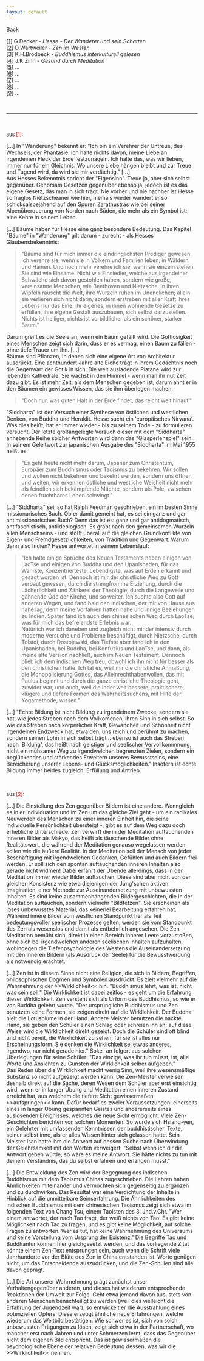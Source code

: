 ```yaml
---
layout: default
---
```


[Back](./)

[[1]](#book1) G.Decker - *Hesse - Der Wanderer und sein Schatten*  
[[2]](#book2) D.Wartweiler - *Zen im Westen*  
[[3]](#book3) K.H.Brodbeck - *Buddhismus interkulturell gelesen*  
[[4]](#book4) J.K.Zinn - *Gesund durch Meditation*  
[[5]](#book5) ...  
[[6]](#book6) ...  
[[7]](#book7) ...  
[[8]](#book8) ...  
[[9]](#book9) ...  

&nbsp;

***

&nbsp;

<a name="book1"></a> <font size="-1">aus <span style="color:red ">[1]</span>:</font>
&nbsp;

[...] In "Wanderung" bekennt er: "Ich bin ein Verehrer der Untreue, des Wechsels, der Phantasie. Ich halte nichts davon, meine Liebe an irgendeinen Fleck der Erde festzunageln. Ich halte das, was wir lieben, immer nur für ein Gleichnis. Wo unsere Liebe hängen bleibt und zur Treue und Tugend wird, da wird sie mir verdächtig." [...]  
Aus Hesses Bekenntnis spricht der "Eigensinn". Treue ja, aber sich selbst gegenüber. Gehorsam Gesetzen gegenüber ebenso ja, jedoch ist es das eigene Gesetz, das man in sich trägt. Nie vorher und nie nachher ist Hesse so fraglos Nietzscheaner wie hier, niemals wieder wandert er so schicksalsbejahend auf den Spuren Zarathustras wie bei seiner Alpenüberquerung von Norden nach Süden, die mehr als ein Symbol ist: eine Kehre in seinem Leben.  

[...] Bäume haben für Hesse eine ganz besondere Bedeutung. Das Kapitel "Bäume" in "Wanderung" gilt darum - zurecht - als Hesses Glaubensbekenntnis:
>"Bäume sind für mich immer die eindringlichsten Prediger gewesen. Ich verehre sie, wenn sie in Völkern und Familien leben, in Wäldern und Hainen. Und noch mehr verehre ich sie, wenn sie einzeln stehen. Sie sind wie Einsame. Nicht wie Einsiedler, welche aus irgendeiner Schwäche sich davon gestohlen haben, sondern wie große, vereinsamte Menschen, wie Beethoven und Nietzsche. In ihren Wipfeln rauscht die Welt, ihre Wurzeln ruhen im Unendlichen; allein sie verlieren sich nicht darin, sondern erstreben mit aller Kraft ihres Lebens nur das Eine: ihr eigenes, in ihnen wohnende Gesetze zu erfüllen, ihre eigene Gestalt auszubauen, sich selbst darzustellen. Nichts ist heiliger, nichts ist vorbildlicher als ein schöner, starker Baum."  

Darum greift es die Seele an, wenn ein Baum gefällt wird. Die Gottlosigkeit eines Menschen zeigt sich darin, dass er es vermag, einen Baum zu fällen - ohne tiefe Trauer um ihn. [...]  
Bäume sind Pflanzen, in denen sich eine eigene Art von Architektur ausdrückt. Eine achthundert Jahre alte Eiche trägt in ihrem Gedächtnis noch die Gegenwart der Gotik in sich. Die weit ausladende Platane wird zur lebenden Kathedrale. Sie wächst in den Himmel - wenn man ihr nut Zeit dazu gibt. Es ist mehr Zeit, als dem Menschen gegeben ist, darum ahnt er in den Bäumen ein gewisses Wissen, das sie ihm überlegen machen.  

>"Doch nur, was guten Halt in der Erde findet, das reicht weit hinauf."  

"Siddharta" ist der Versuch einer Synthese von östlichen und westlichen Denken, von Buddha und Heraklit. Hesse sucht ein 'europäisches Nirvana'. Was dies heißt, hat er immer wieder - bis zu seinem Tode - zu formulieren versucht. Der letzte großangelegte Versuch dieser mit dem "Siddharta" anhebende Reihe solcher Antworten wird dann das "Glasperlenspiel" sein. In seinem Geleitwort zur japanischen Ausgabe des "Siddharta" im Mai 1955 heißt es:  
>"Es geht heute nicht mehr darum, Japaner zum Christentum, Europäer zum Buddhismus oder Taoismus zu bekehren. Wir sollen und wollen nicht bekehren und bekehrt werden, sondern uns öffnen und weiten, wir erkennen östliche und westliche Weisheit nicht mehr als feindlich sich bekämpfende Mächte, sondern als Pole, zwischen denen fruchtbares Leben schwingt."  

[...] "Siddharta" sei, so hat Ralph Feedman geschrieben, ein im  besten Sinne missionarisches Buch. Ob er damit gemeint hat, es sei ein ganz und gar antimissionarisches Buch? Denn das ist es: ganz und gar antidogmatisch, antifaschistisch, antiideologisch. Es gräbt nach den gemeinsamen Wurzeln allen Menschseins - und stößt überall auf die gleichen Grundkonflikte von Eigen- und Fremdgesetzlichkeiten, von Tradition und Gegenwart. Warum dann also Indien? Hesse antwortet in seinem Lebenslauf:  
>"Ich halte einige Sprüche des Neuen Testaments neben einigen von LaoTse und einigen von Buddha und den Upanishaden, für das Wahrste, Konzentrierteste, Lebendigste, was auf Erden erkannt und gesagt worden ist. Dennoch ist mir der christliche Weg zu Gott verbaut gewesen, durch die strengfromme Erziehung, durch die Lächerlichkeit und Zänkerei der Theologie, durch die Langeweile und gähnende Öde der Kirche, und so weiter. Ich suchte also Gott auf anderen Wegen, und fand bald den indischen, der mir von Hause aus nahe lag, denn meine Vorfahren hatten nahe und innige Beziehungen zu Indien. Später fand ich auch den chinesischen Weg durch LaoTse, was für mich das befreiendste Erlebnis war.  
Natürlich war ich daneben und zugleich nicht minder intensiv durch moderne Versuche und Probleme beschäftigt, durch Nietzsche, durch Tolstoi, durch Dostojewski, das Tiefste aber fand ich in den Upanishaden, bei Buddha, bei Konfuzius und LaoTse, und dann, als meine alte Version nachließ, auch im Neuen Testament. Dennoch blieb ich dem indischen Weg treu, obwohl ich ihn nicht für besser als den christlichen halte. Ich tat es, weil mir die christliche Anmaßung, die Monopolisierung Gottes, das Alleinrechthabenwollen, das mit Paulus beginnt und durch die ganze christliche Theologie geht, zuwider war, und auch, weil die Inder weit bessere, praktischere, klügere und tiefere Formen des Wahrheitssuchens, mit Hilfe der Yogamethode, wissen."  

[...] "Echte Bildung ist nicht Bildung zu irgendeinem Zwecke, sondern sie hat, wie jedes Streben nach dem Vollkomenen, ihren Sinn in sich selbst. So wie das Streben nach körperlicher Kraft, Gewandheit und Schönheit nicht irgendeinen Endzweck hat, etwa den, uns reich und berühmt zu machen, sondern seinen Lohn in sich selbst trägt... ebenso ist auch das Streben nach 'Bildung', das heißt nach geistiger und seelischer Vervollkommnung, nicht ein mühsamer Weg zu irgendwelchen begrenzten Zielen, sondern ein beglückendes und stärkendes Erweitern unseres Bewusstseins, eine Bereicherung unserer Lebens- und Glücksmöglichkeiten." Insofern ist echte Bildung immer beides zugleich: Erfüllung und Antrieb.

&nbsp;

<a name="book2"></a> <font size="-1">aus <span style="color:red ">[2]</span>:</font>
&nbsp;

[...] Die Einstellung des Zen gegenüber Bildern ist eine andere. Wenngleich es in er Individuation und im Zen um das gleiche Ziel geht - um ein radikales Neuwerden des Menschen zu einer inneren Einheit hin, die seine individuelle Persönlichkeit übersteigt -, gibt es auf dem Weg dazu doch erhebliche Unterschiede. Zen verwirft die in der Meditation auftauchenden inneren Bilder als Makyo, das heißt als täuschende Bilder ohne Realitätswert, die während der Meditation genauso wegelassen werden sollen wie die äußere Realität. In der Meditation soll der Mensch von jeder Beschäftigung mit irgendwelchen Gedanken, Gefühlen und auch Bildern frei werden. Er soll sich den spontan auftauchenden inneren Inhalten also gerade nicht widmen! Dabei erfährt der Übende allerdings, dass in der Meditation immer wieder Bilder auftauchen. Diese sind aber nicht von der gleichen Konsistenz wie etwa diejenigen der Jung'schen aktiven Imagination, einer Methode zur Auseinandersetzung mit unbewussten Inhalten. Es sind keine zusammenhängenden Bildergeschichten, die in der Meditation auftauchen, sondern vielmehr "Bildfetzen". Sie erscheinen als loses unbewusstes Material, das keinerlei Bearbeitung erfahren hat. Während innere Bilder vom westlichen Standpunkt her als Teil bedeutungsvoller seelischer Prozesse gelten, werden sie vom Standpunkt des Zen als wesenslos und damit als entbehrlich angesehen. Die Zen-Meditation bemüht sich, direkt in einen Bereich innerer Leere vorzustoßen, ohne sich bei irgendwelchen anderen seelischen Inhalten aufzuhalten, wohingegen die Tiefenpsychologie des Westens die Auseinandersetzung mit den inneren Bildern (als Ausdruck der Seele) für die Bewusstwerdung als notwendig erachtet.  

[...] Zen ist in diesem Sinne nicht eine Religion, die sich in Bildern, Begriffen, philosophischen Dogmen und Symbolen ausdrückt. Es zielt vielmehr auf die Wahrnehmung der >>Wirklichkeit<< hin. "Buddhismus lehrt, was ist, nicht was sein soll." Die Wirklichkeit ist dabei zeitlos - es geht um die Erfahrung dieser Wirklichkeit. Zen versteht sich als Urform des Buddhismus, so wie er von Buddha gelehrt wurde. "Der ursprüngliche Buddhismus und Zen benutzen keine Formen, sie zeigen direkt auf die Wirklichkeit. Der Buddha hielt die Lotusblume in der Hand. Andere Meister benutzen die nackte Hand, sie geben den Schüler einen Schlag oder schreien ihn an; auf diese Weise wird die Wirklichkeit direkt gezeigt. Doch die Schüler sind oft blind und nicht bereit, die Wirklichkeit zu sehen, für sie ist alles nur Erscheinungsform. Sie denken die Wirklichkeit sei etwas anderes, irgendwo, nur nicht gerade hier." Sokei-an folgert aus solchen Überlegungen für seine Schüler: "Das einzige, was ihr tun müsst, ist, alle Worte und Ansichten zu Gunsten der Wirklichkeit selber aufgeben."  
Das Reden über die Wirklichkeit macht wenig Sinn, weil ihre wesensmäßige Substanz so nicht aufgezeigt werden kann. Die Zen-Meister verweisen deshalb direkt auf die Sache, deren Wesen dem Schüler aber erst einsichtig wird, wenn er in langer Übung und Meditation einen inneren Zustand erreicht hat, aus welchem die tiefere Sicht gewissermaßen >>aufspringen<< kann. Dafür bedarf es zweier Voraussetzungen: einerseits eines in langer Übung gespannten Geistes und andererseits eines auslösenden Ereignisses, welches die neue Sicht ermöglicht. Viele Zen-Geschichten berichten von solchen Momenten. So wurde sich Hsiang-yen, ein Gelehrter mit umfassenden Kenntnissen der buddhistischen Texte, seiner selbst inne, als er alles Wissen hinter sich gelassen hatte. Sein Meister Isan hatte  ihm die Antwort auf dessen Suche nach Überwindung der Gelehrsamkeit mit den Worten verweigert: "Selbst wenn ich dir die Antwort geben würde, so wäre es meine Antwort. Sie hätte nichts zu tun mit deinem Verständnis, das du selbst erfahren und erlangen musst."  

[...] Die Entwicklung des Zen wird der Begegnung des indischen Buddhismus mit dem Taoismus Chinas zugeschrieben. Die Lehren haben Ähnlichkeiten miteinander und vermochten sich gegenseitig zu ergänzen und zu durchwirken. Das Resultat war eine Verdichtung der Inhalte in Hinblick auf die unmittelbare Seinserfahrung. Die Ähnlichkeiten des indischen Buddhismus mit dem chinesischen Taoismus zeigt sich etwa im folgenden Text von Chang Tsu, einem Taoisten des 3. Jhd.v.Chr. "Wer einem antwortet, der nach Tao fragt, der weiß nichts von Tao. Es gibt keine Möglichkeit nach Tao zu fragen, und es gibt keine Möglichkeit, auf solche Fragen zu antworten. Wer es tut, hat keine Wahrnehmung des Universums und keine Vorstellung vom Ursprung der Existenz." Die Begriffe Tao und Buddhantur können hier gleichgesetzt werden, und das vorliegende Zitat könnte einem Zen-Text entsprungen sein, auch wenn die Schrift viele Jahrhunderte vor der Blüte des Zen in China entstanden ist. Worte genügen nicht, um das Entscheidende auszudrücken, und die Zen-Schulen sind alle davon geprägt.  

[...] Die Art unserer Wahrnehmung prägt zunächst unser Verhaltengegenüber anderen, und dieses hat wiederum entsprechende Reaktionen der Umwelt zur Folge. Geht etwa jemand davon aus, stets von anderen Menschen benachteiligt zu werden (weil dies vielleicht die Erfahrung der Jugendzeit war), so entwickelt er die Ausstrahlung eines potenziellen Opfers. Diese erzeugt ähnliche neue Erfahrungen, welche wiederum das Weltbild bestätigen. Wie schwer es ist, sich von solch unbewussten Prägungen zu lösen, zeigt sich etwa in der Partnerschaft, wo mancher erst nach Jahren und unter Schmerzen lernt, dass das Gegenüber nicht dem eigenen Bild entspricht. Das ist gewissermaßen die psychologische Ebene der relativen Bedeutung dessen, was wir die >>Wirklichkeit<< nennen.  
